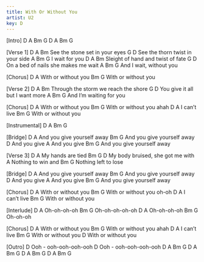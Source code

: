 ```yaml
---
title: With Or Without You
artist: U2
key: D
---
```

[Intro]
D A Bm G
D A Bm G
 
[Verse 1]
D           A                Bm
  See the stone set in your eyes
          G                  D
See the thorn twist in your side
   A        Bm   G
I wait for you
D             A                Bm
  Sleight of hand and twist of fate
              G                 D
On a bed of nails she makes me wait
       A        Bm       G
And I wait, without you
 
[Chorus]
            D            A
With or without you
            Bm           G
With or without you
 
[Verse 2]
D               A                 Bm
  Through the storm we reach the shore
            G               D
You give it all but I want more
         A      Bm        G
And I’m waiting for you
 
[Chorus]
            D         A
With or without you
           Bm          G
With or without you ahah
         D     A
I can’t live 
            Bm       G
With or without you
 
[Instrumental]
D A Bm G
 
[Bridge]
         D             A
And you give yourself away
         Bm            G
And you give yourself away
         D
And you give
         A
And you give
         Bm            G
And you give yourself away
 
[Verse 3]
D               A
  My hands are tied
Bm         G                  D
 My body bruised, she got me with
            A
Nothing to win and
Bm               G
Nothing left to lose
 
[Bridge]
         D             A
And you give yourself away
         Bm            G
And you give yourself away
         D
And you give
         A
And you give
         Bm            G
And you give yourself away
 
[Chorus]
            D         A
With or without you
         Bm             G
With or without you oh-oh
         D     A
I can’t live 
            Bm       G
With or without you
 
[Interlude]
D        A
Oh-oh-oh-oh
Bm       G
Oh-oh-oh-oh-oh
D        A
Oh-oh-oh-oh
    Bm      G
Oh-oh-oh
 
[Chorus]
            D         A
With or without you
           Bm          G
With or without you ahah
         D     A
I can’t live 
            Bm       G
With or without you
            D
With or without you
 
[Outro]
D
Ooh  -  ooh-ooh-ooh-ooh
D
Ooh  -  ooh-ooh-ooh-ooh
D A Bm G
D A Bm G
D A Bm G
D A Bm G